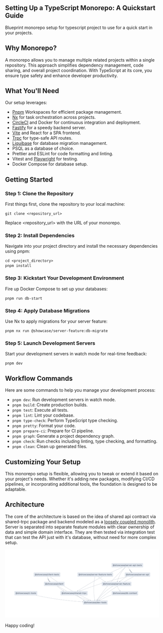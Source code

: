 ## Setting Up a TypeScript Monorepo: A Quickstart Guide

Blueprint monorepo setup for typescript project to use for a quick start in your projects.

## Why Monorepo?

A monorepo allows you to manage multiple related projects within a single repository. This approach simplifies dependency management, code sharing, and overall project coordination. With TypeScript at its core, you ensure type safety and enhance developer productivity.

## What You'll Need

Our setup leverages:

- [Pnpm](https://pnpm.io/) Workspaces for efficient package management.
- [Nx](https://nx.dev/) for task orchestration across projects.
- [CircleCI](https://circleci.com/) and Docker for continuous integration and deployment.
- [Fastify](https://fastify.dev/) for a speedy backend server.
- [Vite](https://vitejs.dev/) and React for a SPA frontend.
- [Trpc](https://trpc.io/) for type-safe API routes.
- [Liquibase](https://www.liquibase.org/) for database migration management.
- PSQL as a database of choice.
- Prettier and ESLint for code formatting and linting.
- Vitest and [Playwright](https://playwright.dev/) for testing.
- Docker Compose for database setup.

## Getting Started

### Step 1: Clone the Repository

First things first, clone the repository to your local machine:

```
git clone <repository_url>
```

Replace <repository_url> with the URL of your monorepo.

### Step 2: Install Dependencies

Navigate into your project directory and install the necessary dependencies using pnpm:

```
cd <project_directory>
pnpm install
```

### Step 3: Kickstart Your Development Environment

Fire up Docker Compose to set up your databases:

```
pnpm run db-start
```

### Step 4: Apply Database Migrations

Use Nx to apply migrations for your server feature:

```
pnpm nx run @showcase/server-feature:db-migrate
```

### Step 5: Launch Development Servers

Start your development servers in watch mode for real-time feedback:

```
pnpm dev
```

## Workflow Commands

Here are some commands to help you manage your development process:

- `pnpm dev`: Run development servers in watch mode.
- `pnpm build`: Create production builds.
- `pnpm test`: Execute all tests.
- `pnpm lint`: Lint your codebase.
- `pnpm type-check`: Perform TypeScript type checking.
- `pnpm pretty`: Format your code.
- `pnpm prepare-ci`: Prepare for CI pipeline.
- `pnpm graph`: Generate a project dependency graph.
- `pnpm check`: Run checks including linting, type checking, and formatting.
- `pnpm clean`: Clean up generated files.

## Customizing Your Setup

This monorepo setup is flexible, allowing you to tweak or extend it based on your project's needs. Whether it's adding new packages, modifying CI/CD pipelines, or incorporating additional tools, the foundation is designed to be adaptable.

## Architecture

The core of the architecture is based on the idea of shared api contract via shared-trpc package and backend modeled as a [loosely coupled monolith](https://codeopinion.com/loosely-coupled-monolith/). Server is separated into separate feature modules with clear ownership of data and simple domain interface. They are then tested via integration test that can test the API just with it's database, without need for more complex setup.

![Dependency graph](./docs/dependency-graph.png)

Happy coding!
